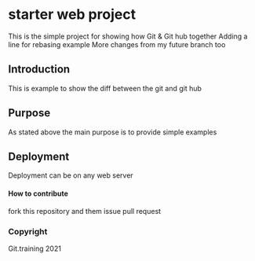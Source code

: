 # starter web project

This is the simple project for showing how Git & Git hub together
Adding a line for rebasing example
More changes from my future branch too

## Introduction

This is example to show the diff between the git and git hub

## Purpose

As stated above the main purpose is to provide simple examples

## Deployment

Deployment can be on any web server

#### How to contribute

fork this repository and them issue pull request

### Copyright

Git.training 2021